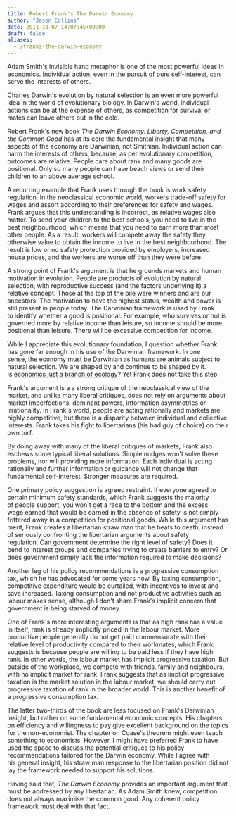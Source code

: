 ```yaml
---
title: Robert Frank's The Darwin Economy
author: "Jason Collins"
date: 2011-10-07 14:07:45+00:00
draft: false
aliases:
  - /franks-the-darwin-economy
---
```


Adam Smith's invisible hand metaphor is one of the most powerful ideas in economics. Individual action, even in the pursuit of pure self-interest, can serve the interests of others.

Charles Darwin's evolution by natural selection is an even more powerful idea in the world of evolutionary biology. In Darwin's world, individual actions can be at the expense of others, as competition for survival or mates can leave others out in the cold.

Robert Frank's new book *The Darwin Economy: Liberty, Competition, and the Common Good* has at its core the fundamental insight that many aspects of the economy are Darwinian, not Smithian. Individual action can harm the interests of others, because, as per evolutionary competition, outcomes are relative. People care about rank and many goods are positional. Only so many people can have beach views or send their children to an above average school.

A recurring example that Frank uses through the book is work safety regulation. In the neoclassical economic world, workers trade-off safety for wages and assort according to their preferences for safety and wages. Frank argues that this understanding is incorrect, as relative wages also matter. To send your children to the best schools, you need to live in the best neighbourhood, which means that you need to earn more than most other people. As a result, workers will compete away the safety they otherwise value to obtain the income to live in the best neighbourhood. The result is low or no safety protection provided by employers, increased house prices, and the workers are worse off than they were before.

A strong point of Frank's argument is that he grounds markets and human motivation in evolution. People are products of evolution by natural selection, with reproductive success (and the factors underlying it) a relative concept. Those at the top of the pile were winners and are our ancestors. The motivation to have the highest status, wealth and power is still present in people today. The Darwinian framework is used by Frank to identify whether a good is positional. For example, who survives or not is governed more by relative income than leisure, so income should be more positional than leisure. There will be excessive competition for income.

While I appreciate this evolutionary foundation, I question whether Frank has gone far enough in his use of the Darwinian framework. In one sense, the economy must be Darwinian as humans are animals subject to natural selection. We are shaped by and continue to be shaped by it. Is [economics just a branch of ecology](https://www.jasoncollins.blog/economics-is-a-branch-of-ecology/)? Yet Frank does not take this step.

Frank's argument is a a strong critique of the neoclassical view of the market, and unlike many liberal critiques, does not rely on arguments about market imperfections, dominant powers, information asymmetries or irrationality. In Frank's world, people are acting rationally and markets are highly competitive, but there is a disparity between individual and collective interests. Frank takes his fight to libertarians (his bad guy of choice) on their own turf.

By doing away with many of the liberal critiques of markets, Frank also eschews some typical liberal solutions. Simple nudges won't solve these problems, nor will providing more information. Each individual is acting rationally and further information or guidance will not change that fundamental self-interest. Stronger measures are required.

One primary policy suggestion is agreed restraint. If everyone agreed to certain minimum safety standards, which Frank suggests the majority of people support, you won't get a race to the bottom and the excess wage earned that would be earned in the absence of safety is not simply frittered away in a competition for positional goods. While this argument has merit, Frank creates a libertarian straw man that he beats to death, instead of seriously confronting the libertarian arguments about safety regulation. Can government determine the right level of safety? Does it bend to interest groups and companies trying to create barriers to entry? Or does government simply lack the information required to make decisions?

Another leg of his policy recommendations is a progressive consumption tax, which he has advocated for some years now. By taxing consumption, competitive expenditure would be curtailed, with incentives to invest and save increased. Taxing consumption and not productive activities such as labour makes sense, although I don't share Frank's implicit concern that government is being starved of money.

One of Frank's more interesting arguments is that as high rank has a value in itself, rank is already implicitly priced in the labour market. More productive people generally do not get paid commensurate with their relative level of productivity compared to their workmates, which Frank suggests is because people are willing to be paid less if they have high rank. In other words, the labour market has implicit progressive taxation. But outside of the workplace, we compete with friends, family and neighbours, with no implicit market for rank. Frank suggests that as implicit progressive taxation is the market solution in the labour market, we should carry out progressive taxation of rank in the broader world. This is another benefit of a progressive consumption tax.

The latter two-thirds of the book are less focused on Frank's Darwinian insight, but rather on some fundamental economic concepts. His chapters on efficiency and willingness to pay give excellent background on the topics for the non-economist. The chapter on Coase's theorem might even teach something to economists. However, I might have preferred Frank to have used the space to discuss the potential critiques to his policy recommendations tailored for the Darwin economy. While I agree with his general insight, his straw man response to the libertarian position did not lay the framework needed to support his solutions.

Having said that, *The Darwin Economy* provides an important argument that must be addressed by any libertarian. As Adam Smith knew, competition does not always maximise the common good. Any coherent policy framework must deal with that fact.
